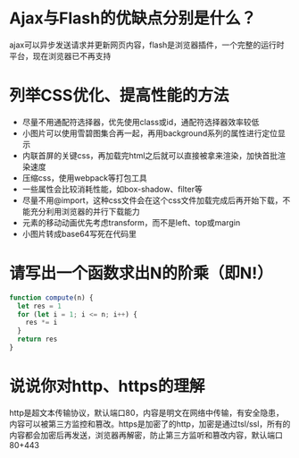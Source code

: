 # Ajax与Flash的优缺点分别是什么？

ajax可以异步发送请求并更新网页内容，flash是浏览器插件，一个完整的运行时平台，现在浏览器已不再支持

# 列举CSS优化、提高性能的方法

- 尽量不用通配符选择器，优先使用class或id，通配符选择器效率较低
- 小图片可以使用雪碧图集合再一起，再用background系列的属性进行定位显示
- 内联首屏的关键css，再加载完html之后就可以直接被拿来渲染，加快首批渲染速度
- 压缩css，使用webpack等打包工具
- 一些属性会比较消耗性能，如box-shadow、filter等
- 尽量不用@import，这种css文件会在这个css文件加载完成后再开始下载，不能充分利用浏览器的并行下载能力
- 元素的移动动画优先考虑transform，而不是left、top或margin
- 小图片转成base64写死在代码里

# 请写出一个函数求出N的阶乘（即N!）

```javascript
function compute(n) {
  let res = 1
  for (let i = 1; i <= n; i++) {
    res *= i
  }
  return res
}
```

# 说说你对http、https的理解

http是超文本传输协议，默认端口80，内容是明文在网络中传输，有安全隐患，内容可以被第三方监控和篡改。https是加密了的http，加密是通过tsl/ssl，所有的内容都会加密后再发送，浏览器再解密，防止第三方监听和篡改内容，默认端口80+443

